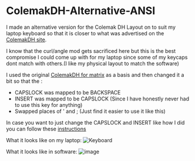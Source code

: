 # ColemakDH-Alternative-ANSI

I made an alternative version for the Colemak DH Layout on to suit my laptop keyboard so that it is closer to what was advertised on the [ColemakDH site](https://colemakmods.github.io/mod-dh/). 

I know that the curl/angle mod gets sacrificed here but this is the best compromise I could come up with for my laptop since some of my keycaps dont match with others.(I like my physical layout to match the software) 

I used the original [ColemakDH for matrix](https://github.com/ColemakMods/mod-dh/tree/master/klc) as a basis and then changed it a bit so that the :
* CAPSLOCK was mapped to be BACKSPACE 
* INSERT was mapped to be CAPSLOCK      (Since I have honestly never had to use this key for anything)
* Swapped places of ' and ;     (Just find it easier to use it like this)

In case you want to just change the CAPSLOCK and INSERT like how I did you can follow these [instructions](https://forum.colemak.com/topic/870-hacked-msklc-to-enable-remapping-capslock/)

What it looks like on my laptop:
![Keyboard ](https://user-images.githubusercontent.com/65004578/120288268-1323d180-c2d1-11eb-9d21-c72f5b15981d.jpg)


What it looks like in software:
![image](https://user-images.githubusercontent.com/65004578/120104077-d2f31080-c163-11eb-9c18-5245aa1a1817.png)
